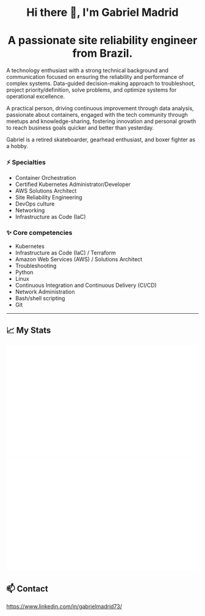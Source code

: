 <h1 align="center">Hi there 👋, I'm Gabriel Madrid</h1>

<h1 align="center">A passionate site reliability engineer from Brazil. </h1>

A technology enthusiast with a strong technical background and communication focused on ensuring the reliability and performance of complex systems. Data-guided decision-making approach to troubleshoot, project priority/definition, solve problems, and optimize systems for operational excellence.

A practical person, driving continuous improvement through data analysis, passionate about containers, engaged with the tech community through meetups and knowledge-sharing, fostering innovation and personal growth to reach business goals quicker and better than yesterday.

Gabriel is a retired skateboarder, gearhead enthusiast, and boxer fighter as a hobby.

### ⚡ Specialties
- Container Orchestration
- Certified Kubernetes Administrator/Developer
- AWS Solutions Architect
- Site Reliability Engineering
- DevOps culture
- Networking
- Infrastructure as Code (IaC)

### ✨ Core competencies
- Kubernetes
- Infrastructure as Code (IaC) / Terraform
- Amazon Web Services (AWS) / Solutions Architect
- Troubleshooting
- Python
- Linux
- Continuous Integration and Continuous Delivery (CI/CD)
- Network Administration
- Bash/shell scripting
- Git

---

## &#x1f4c8; My Stats
![](https://github.com/Gabrielmadrid73/github-stats/blob/master/generated/overview.svg)
![](https://github.com/Gabrielmadrid73/github-stats/blob/master/generated/languages.svg)


## 📫 Contact

https://www.linkedin.com/in/gabrielmadrid73/